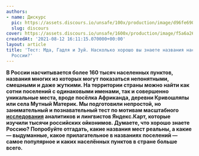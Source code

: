 ```yaml
---
authors:
- name: Дискурс
  pic: https://assets.discours.io/unsafe/100x/production/image/d96fe690-7417-11e9-a60d-018f69160ca3.jpg
  slug: discours
cover: https://assets.discours.io/unsafe/1600x/production/image/f5a6a260-fb86-11eb-b716-d198751521f4.jpeg
createdAt: '2021-08-12 16:11:15.070000+00:00'
layout: article
title: 'Тест: Мда, Гадля и Зуй. Насколько хорошо вы знаете названия населённых пунктов
  России?'
---
```


**В России насчитывается более 160 тысяч населенных пунктов, названия многих из которых могут показаться непонятными, смешными и даже жуткими. На территории страны можно найти как сотни поселений с одинаковыми именами, так и совершенно уникальные места, вроде посёлка Африканда, деревни Кривошляпы или села Мутный Материк. Мы подготовили непростой, но занимательный и познавательный тест по мотивам масштабного [исследования](https://yandex.ru/company/researches/2021/oikonyms) аналитиков и лингвистов Яндекс.Карт, которые изучили тысячи российских ойконимов. Думаете, что хорошо знаете Россию? Попробуйте отгадать, какие названия мест реальны, а какие — выдуманные, какое прилагательное в названиях поселений — самое популярное и каких населённых пунктов в стране больше всего.**